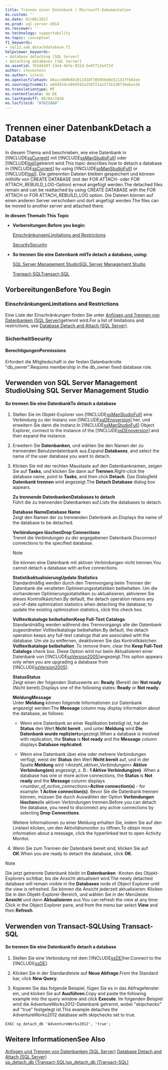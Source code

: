 ```yaml
---
title: Trennen einer Datenbank | Microsoft-Dokumentation
ms.custom: ''
ms.date: 03/08/2017
ms.prod: sql-server-2014
ms.reviewer: ''
ms.technology: supportability
ms.topic: conceptual
f1_keywords:
- sql12.swb.detachdatabase.f1
helpviewer_keywords:
- database detaching [SQL Server]
- detaching databases [SQL Server]
ms.assetid: f63d4107-13e4-4bfe-922d-5e4f712e472d
author: stevestein
ms.author: sstein
ms.openlocfilehash: b8acc809b881012d18f78995bb8e521337fb02ee
ms.sourcegitcommit: ad4d92dce894592a259721a1571b1d8736abacdb
ms.translationtype: MT
ms.contentlocale: de-DE
ms.lasthandoff: 08/04/2020
ms.locfileid: "87622668"
---
```

# <a name="detach-a-database"></a><span data-ttu-id="b90b6-102">Trennen einer Datenbank</span><span class="sxs-lookup"><span data-stu-id="b90b6-102">Detach a Database</span></span>
  <span data-ttu-id="b90b6-103">In diesem Thema wird beschrieben, wie eine Datenbank in [!INCLUDE[ssCurrent](../../includes/sscurrent-md.md)] mit [!INCLUDE[ssManStudioFull](../../includes/ssmanstudiofull-md.md)] oder [!INCLUDE[tsql](../../includes/tsql-md.md)]getrennt wird.</span><span class="sxs-lookup"><span data-stu-id="b90b6-103">This topic describes how to detach a database in [!INCLUDE[ssCurrent](../../includes/sscurrent-md.md)] by using [!INCLUDE[ssManStudioFull](../../includes/ssmanstudiofull-md.md)] or [!INCLUDE[tsql](../../includes/tsql-md.md)].</span></span> <span data-ttu-id="b90b6-104">Die getrennten Dateien bleiben gespeichert und können mithilfe von CREATE DATABASE (mit der FOR ATTACH- oder FOR ATTACH_REBUILD_LOG-Option) erneut angefügt werden.</span><span class="sxs-lookup"><span data-stu-id="b90b6-104">The detached files remain and can be reattached by using CREATE DATABASE with the FOR ATTACH or FOR ATTACH_REBUILD_LOG option.</span></span> <span data-ttu-id="b90b6-105">Die Dateien können auf einen anderen Server verschoben und dort angefügt werden.</span><span class="sxs-lookup"><span data-stu-id="b90b6-105">The files can be moved to another server and attached there.</span></span>  
  
 <span data-ttu-id="b90b6-106">**In diesem Thema**</span><span class="sxs-lookup"><span data-stu-id="b90b6-106">**In This Topic**</span></span>  
  
-   <span data-ttu-id="b90b6-107">**Vorbereitungen:**</span><span class="sxs-lookup"><span data-stu-id="b90b6-107">**Before you begin:**</span></span>  
  
     [<span data-ttu-id="b90b6-108">Einschränkungen</span><span class="sxs-lookup"><span data-stu-id="b90b6-108">Limitations and Restrictions</span></span>](#Restrictions)  
  
     [<span data-ttu-id="b90b6-109">Security</span><span class="sxs-lookup"><span data-stu-id="b90b6-109">Security</span></span>](#Security)  
  
-   <span data-ttu-id="b90b6-110">**So trennen Sie eine Datenbank mit**</span><span class="sxs-lookup"><span data-stu-id="b90b6-110">**To detach a database, using:**</span></span>  
  
     [<span data-ttu-id="b90b6-111">SQL Server Management Studio</span><span class="sxs-lookup"><span data-stu-id="b90b6-111">SQL Server Management Studio</span></span>](#SSMSProcedure)  
  
     [<span data-ttu-id="b90b6-112">Transact-SQL</span><span class="sxs-lookup"><span data-stu-id="b90b6-112">Transact-SQL</span></span>](#TsqlProcedure)  
  
##  <a name="before-you-begin"></a><a name="BeforeYouBegin"></a> <span data-ttu-id="b90b6-113">Vorbereitungen</span><span class="sxs-lookup"><span data-stu-id="b90b6-113">Before You Begin</span></span>  
  
###  <a name="limitations-and-restrictions"></a><a name="Restrictions"></a> <span data-ttu-id="b90b6-114">Einschränkungen</span><span class="sxs-lookup"><span data-stu-id="b90b6-114">Limitations and Restrictions</span></span>  
 <span data-ttu-id="b90b6-115">Eine Liste der Einschränkungen finden Sie unter [Anfügen und Trennen von Datenbanken &#40;SQL Server&#41;](database-detach-and-attach-sql-server.md)getrennt wird.</span><span class="sxs-lookup"><span data-stu-id="b90b6-115">For a list of limitations and restrictions, see [Database Detach and Attach &#40;SQL Server&#41;](database-detach-and-attach-sql-server.md).</span></span>  
  
###  <a name="security"></a><a name="Security"></a> <span data-ttu-id="b90b6-116">Sicherheit</span><span class="sxs-lookup"><span data-stu-id="b90b6-116">Security</span></span>  
  
####  <a name="permissions"></a><a name="Permissions"></a> <span data-ttu-id="b90b6-117">Berechtigungen</span><span class="sxs-lookup"><span data-stu-id="b90b6-117">Permissions</span></span>  
 <span data-ttu-id="b90b6-118">Erfordert die Mitgliedschaft in der festen Datenbankrolle "db_owner".</span><span class="sxs-lookup"><span data-stu-id="b90b6-118">Requires membership in the db_owner fixed database role.</span></span>  
  
##  <a name="using-sql-server-management-studio"></a><a name="SSMSProcedure"></a> <span data-ttu-id="b90b6-119">Verwenden von SQL Server Management Studio</span><span class="sxs-lookup"><span data-stu-id="b90b6-119">Using SQL Server Management Studio</span></span>  
  
#### <a name="to-detach-a-database"></a><span data-ttu-id="b90b6-120">So trennen Sie eine Datenbank</span><span class="sxs-lookup"><span data-stu-id="b90b6-120">To detach a database</span></span>  
  
1.  <span data-ttu-id="b90b6-121">Stellen Sie im Objekt-Explorer von [!INCLUDE[ssManStudioFull](../../includes/ssmanstudiofull-md.md)] eine Verbindung zu der Instanz von [!INCLUDE[ssDEnoversion](../../includes/ssdenoversion-md.md)] her, und erweitern Sie dann die Instanz.</span><span class="sxs-lookup"><span data-stu-id="b90b6-121">In [!INCLUDE[ssManStudioFull](../../includes/ssmanstudiofull-md.md)] Object Explorer, connect to the instance of the [!INCLUDE[ssDEnoversion](../../includes/ssdenoversion-md.md)] and then expand the instance.</span></span>  
  
2.  <span data-ttu-id="b90b6-122">Erweitern Sie **Datenbanken**, und wählen Sie den Namen der zu trennenden Benutzerdatenbank aus.</span><span class="sxs-lookup"><span data-stu-id="b90b6-122">Expand **Databases**, and select the name of the user database you want to detach.</span></span>  
  
3.  <span data-ttu-id="b90b6-123">Klicken Sie mit der rechten Maustaste auf den Datenbanknamen, zeigen Sie auf **Tasks**, und klicken Sie dann auf **Trennen**.</span><span class="sxs-lookup"><span data-stu-id="b90b6-123">Right-click the database name, point to **Tasks**, and then click **Detach**.</span></span> <span data-ttu-id="b90b6-124">Das Dialogfeld **Datenbank trennen** wird angezeigt.</span><span class="sxs-lookup"><span data-stu-id="b90b6-124">The **Detach Database** dialog box appears.</span></span>  
  
     <span data-ttu-id="b90b6-125">**Zu trennende Datenbanken**</span><span class="sxs-lookup"><span data-stu-id="b90b6-125">**Databases to detach**</span></span>  
     <span data-ttu-id="b90b6-126">Führt die zu trennenden Datenbanken auf.</span><span class="sxs-lookup"><span data-stu-id="b90b6-126">Lists the databases to detach.</span></span>  
  
     <span data-ttu-id="b90b6-127">**Database Name**</span><span class="sxs-lookup"><span data-stu-id="b90b6-127">**Database Name**</span></span>  
     <span data-ttu-id="b90b6-128">Zeigt den Namen der zu trennenden Datenbank an.</span><span class="sxs-lookup"><span data-stu-id="b90b6-128">Displays the name of the database to be detached.</span></span>  
  
     <span data-ttu-id="b90b6-129">**Verbindungen löschen**</span><span class="sxs-lookup"><span data-stu-id="b90b6-129">**Drop Connections**</span></span>  
     <span data-ttu-id="b90b6-130">Trennt die Verbindungen zu der angegebenen Datenbank.</span><span class="sxs-lookup"><span data-stu-id="b90b6-130">Disconnect connections to the specified database.</span></span>  
  
    > [!NOTE]  
    >  <span data-ttu-id="b90b6-131">Sie können eine Datenbank mit aktiven Verbindungen nicht trennen.</span><span class="sxs-lookup"><span data-stu-id="b90b6-131">You cannot detach a database with active connections.</span></span>  
  
     <span data-ttu-id="b90b6-132">**Statistikaktualisierung**</span><span class="sxs-lookup"><span data-stu-id="b90b6-132">**Update Statistics**</span></span>  
     <span data-ttu-id="b90b6-133">Standardmäßig werden durch den Trennvorgang beim Trennen der Datenbank die veralteten Optimierungsstatistiken beibehalten. Um die vorhandenen Optimierungsstatistiken zu aktualisieren, aktivieren Sie dieses Kontrollkästchen.</span><span class="sxs-lookup"><span data-stu-id="b90b6-133">By default, the detach operation retains any out-of-date optimization statistics when detaching the database; to update the existing optimization statistics, click this check box.</span></span>  
  
     <span data-ttu-id="b90b6-134">**Volltextkataloge beibehalten**</span><span class="sxs-lookup"><span data-stu-id="b90b6-134">**Keep Full-Text Catalogs**</span></span>  
     <span data-ttu-id="b90b6-135">Standardmäßig werden während des Trennvorgangs alle der Datenbank zugeordneten Volltextkataloge beibehalten.</span><span class="sxs-lookup"><span data-stu-id="b90b6-135">By default, the detach operation keeps any full-text catalogs that are associated with the database.</span></span> <span data-ttu-id="b90b6-136">Um sie zu entfernen, deaktivieren Sie das Kontrollkästchen **Volltextkataloge beibehalten** .</span><span class="sxs-lookup"><span data-stu-id="b90b6-136">To remove them, clear the **Keep Full-Text Catalogs** check box.</span></span> <span data-ttu-id="b90b6-137">Diese Option wird nur beim Aktualisieren einer Datenbank von [!INCLUDE[ssVersion2005](../../includes/ssversion2005-md.md)]angezeigt.</span><span class="sxs-lookup"><span data-stu-id="b90b6-137">This option appears only when you are upgrading a database from [!INCLUDE[ssVersion2005](../../includes/ssversion2005-md.md)].</span></span>  
  
     <span data-ttu-id="b90b6-138">**Status**</span><span class="sxs-lookup"><span data-stu-id="b90b6-138">**Status**</span></span>  
     <span data-ttu-id="b90b6-139">Zeigt einen der folgenden Statuswerte an: **Ready** (Bereit) der **Not ready** (Nicht bereit).</span><span class="sxs-lookup"><span data-stu-id="b90b6-139">Displays one of the following states: **Ready** or **Not ready**.</span></span>  
  
     <span data-ttu-id="b90b6-140">**Meldung**</span><span class="sxs-lookup"><span data-stu-id="b90b6-140">**Message**</span></span>  
     <span data-ttu-id="b90b6-141">Unter **Meldung** können folgende Informationen zur Datenbank angezeigt werden:</span><span class="sxs-lookup"><span data-stu-id="b90b6-141">The **Message** column may display information about the database, as follows:</span></span>  
  
    -   <span data-ttu-id="b90b6-142">Wenn eine Datenbank an einer Replikation beteiligt ist, hat der **Status** den Wert **Nicht bereit** , und unter **Meldung** wird **Die Datenbank wurde repliziert**angezeigt.</span><span class="sxs-lookup"><span data-stu-id="b90b6-142">When a database is involved with replication, the **Status** is **Not ready** and the **Message** column displays **Database replicated**.</span></span>  
  
    -   <span data-ttu-id="b90b6-143">Wenn eine Datenbank über eine oder mehrere Verbindungen verfügt, weist der **Status** den Wert **Nicht bereit** auf, und in der Spalte **Meldung** wird _<Anzahl_aktiver_Verbindungen>_ **Aktive Verbindung(en)** angezeigt, z. B.: **1 Aktive Verbindung(en)** .</span><span class="sxs-lookup"><span data-stu-id="b90b6-143">When a database has one or more active connections, the **Status** is **Not ready** and the **Message** column displays _<number_of_active_connections>_**Active connection(s)** - for example: **1 Active connection(s)**.</span></span> <span data-ttu-id="b90b6-144">Bevor Sie die Datenbank trennen können, müssen Sie durch Auswählen der Option **Verbindungen löschen**alle aktiven Verbindungen trennen.</span><span class="sxs-lookup"><span data-stu-id="b90b6-144">Before you can detach the database, you need to disconnect any active connections by selecting **Drop Connections**.</span></span>  
  
     <span data-ttu-id="b90b6-145">Weitere Informationen zu einer Meldung erhalten Sie, indem Sie auf den Linktext klicken, um den Aktivitätsmonitor zu öffnen.</span><span class="sxs-lookup"><span data-stu-id="b90b6-145">To obtain more information about a message, click the hyperlinked text to open Activity Monitor.</span></span>  
  
4.  <span data-ttu-id="b90b6-146">Wenn Sie zum Trennen der Datenbank bereit sind, klicken Sie auf **OK**.</span><span class="sxs-lookup"><span data-stu-id="b90b6-146">When you are ready to detach the database, click **OK**.</span></span>  
  
> [!NOTE]  
>  <span data-ttu-id="b90b6-147">Die jetzt getrennte Datenbank bleibt im **Datenbanken** -Knoten des Objekt-Explorers sichtbar, bis die Ansicht aktualisiert wird.</span><span class="sxs-lookup"><span data-stu-id="b90b6-147">The newly detached database will remain visible in the **Databases** node of Object Explorer until the view is refreshed.</span></span> <span data-ttu-id="b90b6-148">Sie können die Ansicht jederzeit aktualisieren: Klicken Sie in den Objekt-Explorer-Bereich, und wählen Sie in der Menüleiste **Ansicht** und dann **Aktualisieren** aus.</span><span class="sxs-lookup"><span data-stu-id="b90b6-148">You can refresh the view at any time: Click in the Object Explorer pane, and from the menu bar select **View** and then **Refresh**.</span></span>  
  
##  <a name="using-transact-sql"></a><a name="TsqlProcedure"></a> <span data-ttu-id="b90b6-149">Verwenden von Transact-SQL</span><span class="sxs-lookup"><span data-stu-id="b90b6-149">Using Transact-SQL</span></span>  
  
#### <a name="to-detach-a-database"></a><span data-ttu-id="b90b6-150">So trennen Sie eine Datenbank</span><span class="sxs-lookup"><span data-stu-id="b90b6-150">To detach a database</span></span>  
  
1.  <span data-ttu-id="b90b6-151">Stellen Sie eine Verbindung mit dem [!INCLUDE[ssDE](../../includes/ssde-md.md)]her.</span><span class="sxs-lookup"><span data-stu-id="b90b6-151">Connect to the [!INCLUDE[ssDE](../../includes/ssde-md.md)].</span></span>  
  
2.  <span data-ttu-id="b90b6-152">Klicken Sie in der Standardleiste auf **Neue Abfrage**.</span><span class="sxs-lookup"><span data-stu-id="b90b6-152">From the Standard bar, click **New Query**.</span></span>  
  
3.  <span data-ttu-id="b90b6-153">Kopieren Sie das folgende Beispiel, fügen Sie es in das Abfragefenster ein, und klicken Sie auf **Ausführen**.</span><span class="sxs-lookup"><span data-stu-id="b90b6-153">Copy and paste the following example into the query window and click **Execute**.</span></span> <span data-ttu-id="b90b6-154">Im folgenden Beispiel wird die AdventureWorks2012-Datenbank getrennt, wobei "skipchecks" auf "true" festgelegt ist.</span><span class="sxs-lookup"><span data-stu-id="b90b6-154">This example detaches the AdventureWorks2012 database with skipchecks set to true.</span></span>  
  
```  
EXEC sp_detach_db 'AdventureWorks2012', 'true';  
```  
  
## <a name="see-also"></a><span data-ttu-id="b90b6-155">Weitere Informationen</span><span class="sxs-lookup"><span data-stu-id="b90b6-155">See Also</span></span>  
 <span data-ttu-id="b90b6-156">[Anfügen und Trennen von Datenbanken &#40;SQL Server&#41;](database-detach-and-attach-sql-server.md) </span><span class="sxs-lookup"><span data-stu-id="b90b6-156">[Database Detach and Attach &#40;SQL Server&#41;](database-detach-and-attach-sql-server.md) </span></span>  
 [<span data-ttu-id="b90b6-157">sp_detach_db &#40;Transact-SQL&#41;</span><span class="sxs-lookup"><span data-stu-id="b90b6-157">sp_detach_db &#40;Transact-SQL&#41;</span></span>](/sql/relational-databases/system-stored-procedures/sp-detach-db-transact-sql)  
  
  
